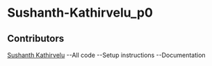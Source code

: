 # Sushanth-Kathirvelu_p0

## Contributors

[Sushanth Kathirvelu](https://github.com/Sushanth-Kathirvelu)
  --All code
  --Setup instructions
  --Documentation
